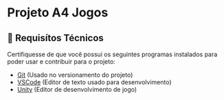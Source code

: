 # Projeto A4 Jogos

## 🔧 Requisítos Técnicos

Certifiquesse de que você possui os seguintes programas instalados para poder usar e contribuir para o projeto:

* [Git](https://git-scm.com/downloads) (Usado no versionamento do projeto)
* [VSCode](https://code.visualstudio.com/) (Editor de texto usado para desenvolvimento)
* [Unity](https://unity.com/) (Editor de desenvolvimento de jogo)
